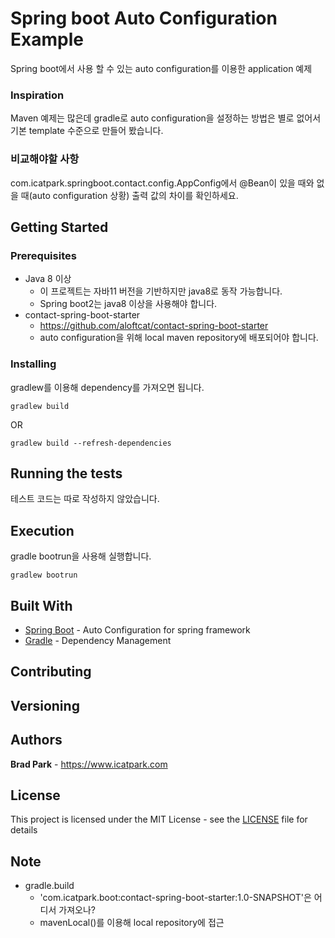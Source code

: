# Spring boot Auto Configuration Example

Spring boot에서 사용 할 수 있는 auto configuration를 이용한 application 예제

### Inspiration
Maven 예제는 많은데 gradle로 auto configuration을 설정하는 방법은 별로 없어서 기본 template 수준으로 만들어 봤습니다.

### 비교해야할 사항
com.icatpark.springboot.contact.config.AppConfig에서 @Bean이 있을 때와 없을 때(auto configuration 상황) 출력 값의 차이를 확인하세요.

## Getting Started

### Prerequisites

- Java 8 이상
    * 이 프로젝트는 자바11 버전을 기반하지만 java8로 동작 가능합니다.
    * Spring boot2는 java8 이상을 사용해야 합니다. 
- contact-spring-boot-starter
    * https://github.com/aloftcat/contact-spring-boot-starter
    * auto configuration을 위해 local maven repository에 배포되어야 합니다.

### Installing

gradlew를 이용해 dependency를 가져오면 됩니다.

```aidl
gradlew build
```
OR
```aidl
gradlew build --refresh-dependencies
```
## Running the tests

테스트 코드는 따로 작성하지 않았습니다.

## Execution

gradle bootrun을 사용해 실행합니다.

```
gradlew bootrun
```

## Built With

* [Spring Boot](https://spring.io/projects/spring-boot) - Auto Configuration for spring framework
* [Gradle](https://docs.gradle.org/) - Dependency Management

## Contributing

## Versioning 

## Authors

**Brad Park** - https://www.icatpark.com

## License

This project is licensed under the MIT License - see the [LICENSE](LICENSE) file for details

## Note

- gradle.build
    * 'com.icatpark.boot:contact-spring-boot-starter:1.0-SNAPSHOT'은 어디서 가져오나?
    * mavenLocal()를 이용해 local repository에 접근
